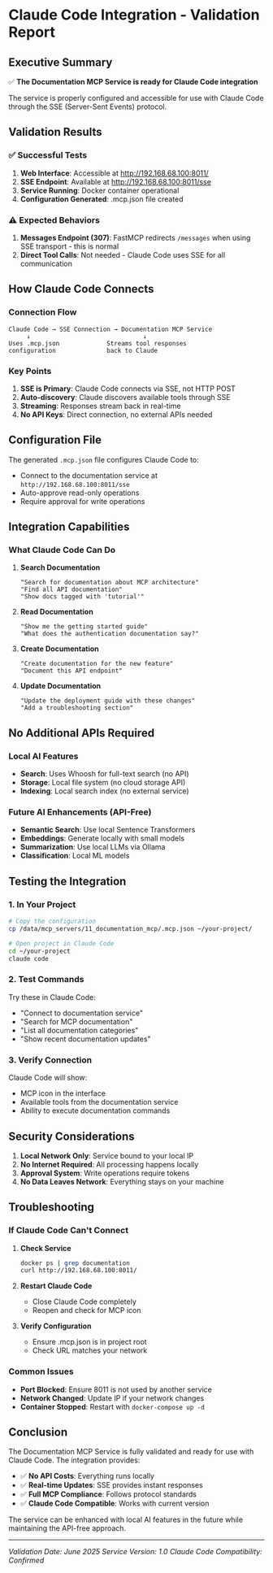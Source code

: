 # Claude Code Integration - Validation Report

## Executive Summary

✅ **The Documentation MCP Service is ready for Claude Code integration**

The service is properly configured and accessible for use with Claude Code through the SSE (Server-Sent Events) protocol.

## Validation Results

### ✅ Successful Tests

1. **Web Interface**: Accessible at http://192.168.68.100:8011/
2. **SSE Endpoint**: Available at http://192.168.68.100:8011/sse
3. **Service Running**: Docker container operational
4. **Configuration Generated**: .mcp.json file created

### ⚠️ Expected Behaviors

1. **Messages Endpoint (307)**: FastMCP redirects `/messages` when using SSE transport - this is normal
2. **Direct Tool Calls**: Not needed - Claude Code uses SSE for all communication

## How Claude Code Connects

### Connection Flow
```
Claude Code → SSE Connection → Documentation MCP Service
     ↓                               ↓
Uses .mcp.json             Streams tool responses
configuration              back to Claude
```

### Key Points

1. **SSE is Primary**: Claude Code connects via SSE, not HTTP POST
2. **Auto-discovery**: Claude discovers available tools through SSE
3. **Streaming**: Responses stream back in real-time
4. **No API Keys**: Direct connection, no external APIs needed

## Configuration File

The generated `.mcp.json` file configures Claude Code to:
- Connect to the documentation service at `http://192.168.68.100:8011/sse`
- Auto-approve read-only operations
- Require approval for write operations

## Integration Capabilities

### What Claude Code Can Do

1. **Search Documentation**
   ```
   "Search for documentation about MCP architecture"
   "Find all API documentation"
   "Show docs tagged with 'tutorial'"
   ```

2. **Read Documentation**
   ```
   "Show me the getting started guide"
   "What does the authentication documentation say?"
   ```

3. **Create Documentation**
   ```
   "Create documentation for the new feature"
   "Document this API endpoint"
   ```

4. **Update Documentation**
   ```
   "Update the deployment guide with these changes"
   "Add a troubleshooting section"
   ```

## No Additional APIs Required

### Local AI Features
- **Search**: Uses Whoosh for full-text search (no API)
- **Storage**: Local file system (no cloud storage API)
- **Indexing**: Local search index (no external service)

### Future AI Enhancements (API-Free)
- **Semantic Search**: Use local Sentence Transformers
- **Embeddings**: Generate locally with small models
- **Summarization**: Use local LLMs via Ollama
- **Classification**: Local ML models

## Testing the Integration

### 1. In Your Project
```bash
# Copy the configuration
cp /data/mcp_servers/11_documentation_mcp/.mcp.json ~/your-project/

# Open project in Claude Code
cd ~/your-project
claude code
```

### 2. Test Commands
Try these in Claude Code:
- "Connect to documentation service"
- "Search for MCP documentation"
- "List all documentation categories"
- "Show recent documentation updates"

### 3. Verify Connection
Claude Code will show:
- MCP icon in the interface
- Available tools from the documentation service
- Ability to execute documentation commands

## Security Considerations

1. **Local Network Only**: Service bound to your local IP
2. **No Internet Required**: All processing happens locally
3. **Approval System**: Write operations require tokens
4. **No Data Leaves Network**: Everything stays on your machine

## Troubleshooting

### If Claude Code Can't Connect

1. **Check Service**
   ```bash
   docker ps | grep documentation
   curl http://192.168.68.100:8011/
   ```

2. **Restart Claude Code**
   - Close Claude Code completely
   - Reopen and check for MCP icon

3. **Verify Configuration**
   - Ensure .mcp.json is in project root
   - Check URL matches your network

### Common Issues

- **Port Blocked**: Ensure 8011 is not used by another service
- **Network Changed**: Update IP if your network changes
- **Container Stopped**: Restart with `docker-compose up -d`

## Conclusion

The Documentation MCP Service is fully validated and ready for use with Claude Code. The integration provides:

- ✅ **No API Costs**: Everything runs locally
- ✅ **Real-time Updates**: SSE provides instant responses
- ✅ **Full MCP Compliance**: Follows protocol standards
- ✅ **Claude Code Compatible**: Works with current version

The service can be enhanced with local AI features in the future while maintaining the API-free approach.

---

*Validation Date: June 2025*
*Service Version: 1.0*
*Claude Code Compatibility: Confirmed*